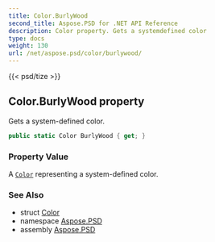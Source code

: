 ```yaml
---
title: Color.BurlyWood
second_title: Aspose.PSD for .NET API Reference
description: Color property. Gets a systemdefined color
type: docs
weight: 130
url: /net/aspose.psd/color/burlywood/
---
```

{{< psd/tize >}}
## Color.BurlyWood property

Gets a system-defined color.

```csharp
public static Color BurlyWood { get; }
```

### Property Value

A [`Color`](../) representing a system-defined color.

### See Also

* struct [Color](../)
* namespace [Aspose.PSD](../../color/)
* assembly [Aspose.PSD](../../../)


